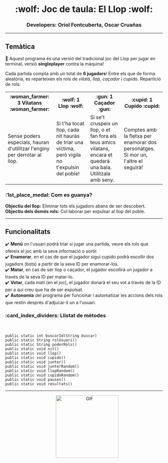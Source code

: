 <h1 align="center">:wolf: Joc de taula: El Llop :wolf:</h1>

<!-- Noms -->
<div align="center">
  <h3>Developers: Oriol Fontcuberta, Oscar Cruañas</h3>
</div>

<hr>

<!-- Temàtica del programa -->
<h2>Temàtica</h2>
<div>
  
  :star2: Aquest programa és una versió del tradicional joc del Llop per jugar en terminal, versió **singleplayer** contra la màquina!
  <br />
  
  Cada partida compta amb un total de **6 jugadors**! Entre els que de forma aleatòria, es reparteixen els rols de *vilatà, llop, caçador i cupido*.
  Repartició de rols:
  <br />

  <table>
  <tr>
    <th>:woman_farmer: 3 Vilatans :woman_farmer:</th>
    <th>:wolf: 1 Llop :wolf:</th>
    <th>:gun: 1 Caçador :gun:</th>
    <th>:cupid: 1 Cupido :cupid:</th>
  </tr>
  <tr>
    <td>Sense poders especials, hauran d'utilitzar l'enginy per derrotar al llop.</td>
    <td>Si t'ha tocat llop, cada nit hauràs de triar una víctima, però vigila no t'expulsin del poble!</td>
    <td>Si se't cruspeix un llop, o et fan fora els teus amics vilatans, encara et quedarà una bala. Utilitzala amb seny.</td>
    <td>Comptes amb la fletxa per enamorar dos personatges. Si mor un, l'altre el seguirà!</td>
  </tr>
</table>

<h3>:1st_place_medal: Com es guanya?</h3>

  **Objectiu del llop:** Eliminar tots els jugadors abans de ser descobert.
  <br />
  **Objectiu dels demés rols:** Col·laborar per expulsar al llop del poble.

</div>

<hr />

<!-- Funcionalitats -->

<h2>Funcionalitats</h2>
<div>

✔️ **Menú** on l'usuari podrà triar si jugar una partida, veure els rols que ofereix el joc amb la seva informació o sortir.<br>
✔️ **Enamorar**, en el cas de que el jugador sigui cupido podrà escollir dos jugadors (bots) a partir de la seva ID per enamorar-los.<br>
✔️ **Matar**, en cas de ser llop o caçador, el jugador escollirà un jugador a través de la seva ID per matar-lo.<br>
✔️ **Votar**, cada matí (en el joc), el jugador donarà el seu vot a través de la ID per a qui creu que ha de ser expulsat.<br>
✔️ **Autonomia** del programa per funcionar i automatizar les accions dels rols que restin després d'adjucar-li un a l'usuari.<br>

<h3>:card_index_dividers: Llistat de mètodes</h3>
<br>

    public static int buscarId(String buscar)
    public static String rolUsuari()
    public static String poderRols()
    public static void nit()
    public static void llop()
    public static void cupido()
    public static void junter()
    public static void junterRandom()
    public static void llopRandom()
    public static void cupidoRandom()
    public static void pauses()
    public static void resultats()

  
</div>

<hr>

<div align="center">
    <img src="https://media.giphy.com/media/5VfNPyYqdiMCHWwPmo/giphy.gif" alt="GIF" width="200" height="200" style="margin-left: 20px;">
</div>
